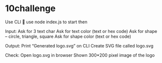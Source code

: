 # 10challenge



Use CLI  use node index.js to start
then

Input:
Ask for 3 text char
Ask for text color (text or hex code)
Ask for shape – circle, triangle, square
Ask for shape color (text or hex code)

Output:
Print “Generated logo.svg” on CLI
Create SVG file called logo.svg

Check:
Open logo.svg in browser
Shown 300*200 pixel image of the logo